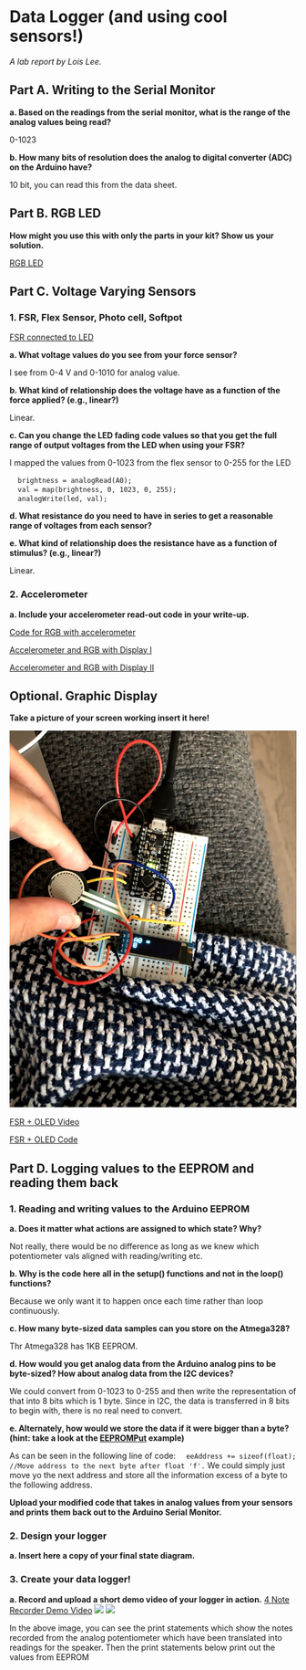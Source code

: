 # Data Logger (and using cool sensors!)

*A lab report by Lois Lee.*


## Part A.  Writing to the Serial Monitor
 
**a. Based on the readings from the serial monitor, what is the range of the analog values being read?**

 0-1023
 
**b. How many bits of resolution does the analog to digital converter (ADC) on the Arduino have?**

10 bit, you can read this from the data sheet.

## Part B. RGB LED

**How might you use this with only the parts in your kit? Show us your solution.**

[RGB LED](https://drive.google.com/file/d/1KxOXqlaJ841rl0ghkCAZdhW91srhOFTb/view?usp=sharing)


## Part C. Voltage Varying Sensors 
 
### 1. FSR, Flex Sensor, Photo cell, Softpot

[FSR connected to LED](https://drive.google.com/file/d/1qX9i05hJwVriUb1L4Uow_C2H4xEfExVn/view?usp=sharing)

**a. What voltage values do you see from your force sensor?**

I see from 0-4 V and 0-1010 for analog value. 

**b. What kind of relationship does the voltage have as a function of the force applied? (e.g., linear?)**

Linear.

**c. Can you change the LED fading code values so that you get the full range of output voltages from the LED when using your FSR?**

I mapped the values from 0-1023 from the flex sensor to 0-255 for the LED

```  
  brightness = analogRead(A0);
  val = map(brightness, 0, 1023, 0, 255);
  analogWrite(led, val);
```

**d. What resistance do you need to have in series to get a reasonable range of voltages from each sensor?**



**e. What kind of relationship does the resistance have as a function of stimulus? (e.g., linear?)**

Linear.

### 2. Accelerometer
 
**a. Include your accelerometer read-out code in your write-up.**

[Code for RGB with accelerometer](https://github.com/lois-lee/IDD-Fa19-Lab3/blob/master/accel+disp.ino)

[Accelerometer and RGB with Display I](https://drive.google.com/file/d/1vO_NLwlGVpFAzzwcWWcIxq7nDz3DyJvq/view?usp=sharing)

[Accelerometer and RGB with Display II](https://drive.google.com/file/d/1PHEh3p-tdwJnNnu8z0y6Cf7bUc0lwdtE/view?usp=sharing)

## Optional. Graphic Display

**Take a picture of your screen working insert it here!**

![](1.png)

[FSR + OLED Video](https://drive.google.com/file/d/1xwJhXTCkBJB-e8LdeofHwDhNpxahLR7x/view?usp=sharing)

[FSR + OLED Code](https://github.com/lois-lee/IDD-Fa19-Lab3/blob/master/fsr%2Boled.ino)

## Part D. Logging values to the EEPROM and reading them back
 
### 1. Reading and writing values to the Arduino EEPROM

**a. Does it matter what actions are assigned to which state? Why?**

Not really, there would be no difference as long as we knew which potentiometer vals aligned with reading/writing etc.

**b. Why is the code here all in the setup() functions and not in the loop() functions?**

Because we only want it to happen once each time rather than loop continuously.

**c. How many byte-sized data samples can you store on the Atmega328?**

Thr Atmega328 has 1KB EEPROM.

**d. How would you get analog data from the Arduino analog pins to be byte-sized? How about analog data from the I2C devices?**

We could convert from 0-1023 to 0-255 and then write the representation of that into 8 bits which is 1 byte. Since in I2C, the data is transferred in 8 bits to begin with, there is no real need to convert.

**e. Alternately, how would we store the data if it were bigger than a byte? (hint: take a look at the [EEPROMPut](https://www.arduino.cc/en/Reference/EEPROMPut) example)**

As can be seen in the following line of code:
```  eeAddress += sizeof(float); //Move address to the next byte after float 'f'.```
We could simply just move yo the next address and store all the information excess of a byte to the following address.

**Upload your modified code that takes in analog values from your sensors and prints them back out to the Arduino Serial Monitor.**

### 2. Design your logger
 
**a. Insert here a copy of your final state diagram.**


### 3. Create your data logger!
 
**a. Record and upload a short demo video of your logger in action.**
[4 Note Recorder Demo Video](https://drive.google.com/file/d/1QBCjGelbfp8U8jaWn6sWwk0eqCp_2Lgg/view?usp=sharing)
![](2.png)
![](3.png)

In the above image, you can see the print statements which show the notes recorded from the analog potentiometer which have been translated into readings for the speaker. Then the print statements below print out the values from EEPROM
